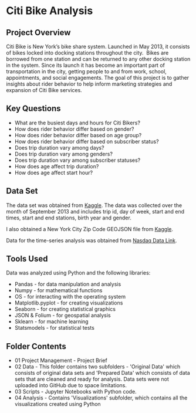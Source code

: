 # Citi Bike Analysis

## Project Overview
Citi Bike is New York’s bike share system.  Launched in May 2013, it consists of bikes locked into docking stations throughout the city.  Bikes are borrowed from one station and can be returned to any other docking station in the system.  Since its launch it has become an important part of transportation in the city, getting people to and from work, school, appointments, and social engagements.  The goal of this project is to gather insights about rider behavior to help inform marketing strategies and expansion of Citi Bike services.

## Key Questions 
- What are the busiest days and hours for Citi Bikers? 
- How does rider behavior differ based on gender?  
-	How does rider behavior differ based on age group? 
-	How does rider behavior differ based on subscriber status?
-	Does trip duration vary among days?
-	Does trip duration vary among genders?
-	Does trip duration vary among subscriber statuses?
- How does age affect trip duration?
- How does age affect start hour?

## Data Set 
The data set was obtained from [Kaggle](https://www.kaggle.com/datasets/ryanmcummings/citi-bike-data).  The data was collected over the month of September 2013 and includes trip id, day of week, start and end times, start and end stations, birth year and gender.  

I also obtained a New York City Zip Code GEOJSON file from [Kaggle](https://www.kaggle.com/datasets/saidakbarp/nyc-zipcode-geodata).

Data for the time-series analysis was obtained from [Nasdaq Data Link](https://data.nasdaq.com/databases/JODI).


## Tools Used 
Data was analyzed using Python and the following libraries:
- Pandas - for data manipulation and analysis
- Numpy - for mathematical functions
- OS - for interacting with the operating system
- Matplotlib.pyplot - for creating visualizations
- Seaborn - for creating statistical graphics
- JSON & Folium - for geospatial analysis 
- Sklearn - for machine learning 
- Statsmodels - for statistical tests 

## Folder Contents 
- 01 Project Management - Project Brief
- 02 Data - This folder contains two subfolders - 'Original Data' which consists of original data sets and 'Prepared Data' which consists of data sets that are cleaned and ready for analysis. Data sets were not uploaded into GitHub due to space limitations.
- 03 Scripts - Jupyter Notebooks with Python code.
- 04 Analysis - Contains 'Visualizations' subfolder, which contains all the visualizations created using Python
